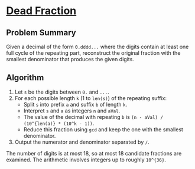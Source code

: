 # [Dead Fraction](https://www.spoj.com/problems/DEADFR/)

## Problem Summary
Given a decimal of the form `0.dddd...` where the digits contain at least one full
cycle of the repeating part, reconstruct the original fraction with the smallest
denominator that produces the given digits.

## Algorithm
1. Let `s` be the digits between `0.` and `...`.
2. For each possible length `k` (1 to `len(s)`) of the repeating suffix:
   - Split `s` into prefix `a` and suffix `b` of length `k`.
   - Interpret `s` and `a` as integers `n` and `aVal`.
   - The value of the decimal with repeating `b` is `(n - aVal) / (10^{len(a)} * (10^k - 1))`.
   - Reduce this fraction using `gcd` and keep the one with the smallest denominator.
3. Output the numerator and denominator separated by `/`.

The number of digits is at most 18, so at most 18 candidate fractions are
examined. The arithmetic involves integers up to roughly `10^{36}`.
